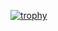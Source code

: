 [![trophy](https://github-profile-trophy.vercel.app/?username=Ade-cillia&theme=Tokionight)](https://github.com/ryo-ma/github-profile-trophy)

<!--
**Ade-cillia/Ade-cillia** is a ✨ _special_ ✨ repository because its `README.md` (this file) appears on your GitHub profile.

Here are some ideas to get you started:

- 🔭 I’m currently working on ...
- 🌱 I’m currently learning ...
- 👯 I’m looking to collaborate on ...
- 🤔 I’m looking for help with ...
- 💬 Ask me about ...
- 📫 How to reach me: ...
- 😄 Pronouns: ...
- ⚡ Fun fact: ...
-->
